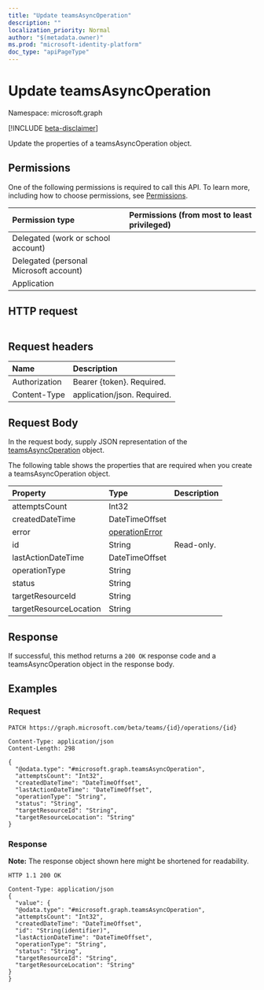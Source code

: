 ```yaml
---
title: "Update teamsAsyncOperation"
description: ""
localization_priority: Normal
author: "$(metadata.owner)"
ms.prod: "microsoft-identity-platform"
doc_type: "apiPageType"
---
```


# Update teamsAsyncOperation

Namespace: microsoft.graph

[!INCLUDE [beta-disclaimer](../../includes/beta-disclaimer.md)]

Update the properties of a teamsAsyncOperation object.

## Permissions

One of the following permissions is required to call this API. To learn more, including how to choose permissions, see [Permissions](/graph/permissions-reference).

| Permission type                        | Permissions (from most to least privileged) |
| :------------------------------------- | :------------------------------------------ |
| Delegated (work or school account)     |                                             |
| Delegated (personal Microsoft account) |                                             |
| Application                            |                                             |

## HTTP request

<!-- {
  "blockType": "ignored"
}
-->

```http

```

## Request headers

| Name          | Description                 |
| :------------ | :-------------------------- |
| Authorization | Bearer {token}. Required.   |
| Content-Type  | application/json. Required. |

## Request Body

In the request body, supply JSON representation of the [teamsAsyncOperation](../resources/-teamsasyncoperation.md) object.

<!-- Actions and Functions -->

<!-- CRUD Methods -->

The following table shows the properties that are required when you create a teamsAsyncOperation object.

| Property               | Type                                             | Description |
| :--------------------- | :----------------------------------------------- | :---------- |
| attemptsCount          | Int32                                            |             |
| createdDateTime        | DateTimeOffset                                   |             |
| error                  | [operationError](../resources/operationerror.md) |             |
| id                     | String                                           | Read-only.  |
| lastActionDateTime     | DateTimeOffset                                   |             |
| operationType          | String                                           |             |
| status                 | String                                           |             |
| targetResourceId       | String                                           |             |
| targetResourceLocation | String                                           |             |

## Response

If successful, this method returns a `200 OK` response code and a teamsAsyncOperation object in the response body.

## Examples

### Request

<!-- {
  "blockType": "request",
  "name": "update_teamsasyncoperation"
}
-->

```http
PATCH https://graph.microsoft.com/beta/teams/{id}/operations/{id}

Content-Type: application/json
Content-Length: 298

{
  "@odata.type": "#microsoft.graph.teamsAsyncOperation",
  "attemptsCount": "Int32",
  "createdDateTime": "DateTimeOffset",
  "lastActionDateTime": "DateTimeOffset",
  "operationType": "String",
  "status": "String",
  "targetResourceId": "String",
  "targetResourceLocation": "String"
}

```

### Response

**Note:** The response object shown here might be shortened for readability.

<!-- {
  "blockType": "response",
  "truncated": true,
  "@odata.type": "Microsoft.Teams.GraphSvc.teamsAsyncOperation"
}
-->

```http
HTTP 1.1 200 OK

Content-Type: application/json
{
  "value": {
  "@odata.type": "#microsoft.graph.teamsAsyncOperation",
  "attemptsCount": "Int32",
  "createdDateTime": "DateTimeOffset",
  "id": "String(identifier)",
  "lastActionDateTime": "DateTimeOffset",
  "operationType": "String",
  "status": "String",
  "targetResourceId": "String",
  "targetResourceLocation": "String"
}
}

```
